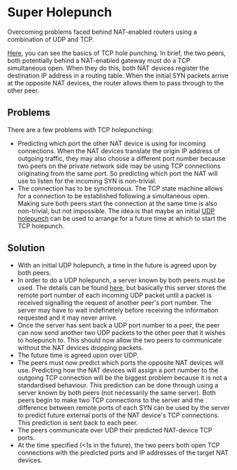 # Super Holepunch
Overcoming problems faced behind NAT-enabled routers using a combination of UDP and TCP.

[Here](https://en.wikipedia.org/wiki/TCP_hole_punching), you can see the basics of TCP hole punching. In brief, the two peers, both potentially behind a NAT-enabled gateway must do a TCP simultaneous open. When they do this, both NAT devices register the destination IP address in a routing table. When the initial SYN packets arrive at the opposite NAT devices, the router allows them to pass through to the other peer.

## Problems
There are a few problems with TCP holepunching:
  - Predicting which port the other NAT device is using for incoming connections. When the NAT devices translate the origin IP address of outgoing traffic, they may also choose a different port number because two peers on the private network side may be using TCP connections originating from the same port. So predicting which port the NAT will use to listen for the incoming SYN is non-trivial.
  - The connection has to be synchronous. The TCP state machine allows for a connection to be established following a simultaneous open. Making sure both peers start the connection at the same time is also non-trivial, but not impossible. The idea is that maybe an initial [UDP holepunch](https://en.wikipedia.org/wiki/UDP_hole_punching) can be used to arrange for a future time at which to start the TCP holepunch.

## Solution
  - With an initial UDP holepunch, a time in the future is agreed upon by both peers. 
  - In order to do a UDP holepunch, a server known by both peers must be used. The details can be found [here](https://en.wikipedia.org/wiki/UDP_hole_punching#Flow), but basically this server stores the remote port number of each incoming UDP packet until a packet is received signalling the request of another peer's port number. The server may have to wait indefinetely before receiving the information requested and it may never arrive.
  - Once the server has sent back a UDP port number to a peer, the peer can now send another two UDP packets to the other peer that it wishes to holepunch to. This should now allow the two peers to communicate without the NAT devices dropping packets.
  - The future time is agreed upon over UDP. 
  - The peers must now predict which ports the opposite NAT devices will use. Predicting how the NAT devices will assign a port number to the outgoing TCP connection will be the biggest problem because it is not a standardised behaviour. This prediction can be done through using a server known by both peers (not necessarily the same server). Both peers begin to make two TCP connections to the server and the difference between remote ports of each SYN can be used by the server to predict future external ports of the NAT device's TCP connections. This prediction is sent back to each peer.
  - The peers communicate over UDP their predicted NAT-device TCP ports.
  - At the time specified (<1s in the future), the two peers both open TCP connections with the predicted ports and IP addresses of the target NAT devices.

